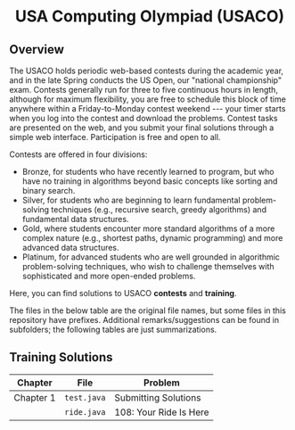 <h1 align="center">USA Computing Olympiad (USACO)</h1>

## Overview

The USACO holds periodic web-based contests during the academic year, and in the late Spring conducts the US Open, our "national championship" exam. Contests generally run for three to five continuous hours in length, although for maximum flexibility, you are free to schedule this block of time anywhere within a Friday-to-Monday contest weekend --- your timer starts when you log into the contest and download the problems. Contest tasks are presented on the web, and you submit your final solutions through a simple web interface. Participation is free and open to all.

Contests are offered in four divisions:

- Bronze, for students who have recently learned to program, but who have no training in algorithms beyond basic concepts like sorting and binary search.
- Silver, for students who are beginning to learn fundamental problem-solving techniques (e.g., recursive search, greedy algorithms) and fundamental data structures.
- Gold, where students encounter more standard algorithms of a more complex nature (e.g., shortest paths, dynamic programming) and more advanced data structures.
- Platinum, for advanced students who are well grounded in algorithmic problem-solving techniques, who wish to challenge themselves with sophisticated and more open-ended problems.


Here, you can find solutions to USACO **contests** and **training**.

The files in the below table are the original file names, but some files in this repository have prefixes. Additional remarks/suggestions can be found in subfolders; the following tables are just summarizations.

Training Solutions
-----
| Chapter   | File            | Problem
| --------- |:---------------:| ---
| Chapter 1 | `test.java`     | Submitting Solutions
|           | `ride.java`     | 108: Your Ride Is Here
